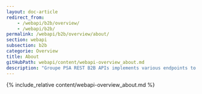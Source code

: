 ```yaml
---
layout: doc-article
redirect_from: 
    - /webapi/b2b/overview/
    - /webapi/b2b/
permalink: /webapi/b2b/overview/about/
section: webapi
subsection: b2b
categorie: Overview
title: About
gitHubPath: webapi/content/webapi-overview_about.md
description: "Groupe PSA REST B2B APIs implements various endpoints to retrieve resources from your Groupe PSA’s vehicles."
---
```

{% include_relative content/webapi-overview_about.md %}
